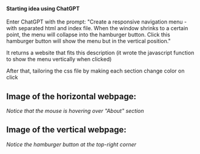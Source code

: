 <h4>Starting idea using ChatGPT</h4>
<p>Enter ChatGPT with the prompt: 
"Create a responsive navigation menu - with separated html and index file. When the window shrinks to a certain point, the menu will collapse into the hamburger button. Click this hamburger button will show the menu but in the vertical position."</p>
<p>It returns a website that fits this description (it wrote the javascript function to show the menu vertically when clicked)</p>
<p>After that, tailoring the css file by making each section change color on click</p>
<h2>Image of the horizontal webpage:</h2>
<em>Notice that the mouse is hovering over "About" section</em>

<h2>Image of the vertical webpage:</h2>

<em>Notice the hamburger button at the top-right corner</em>


